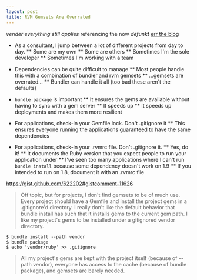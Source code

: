 ```yaml
---
layout: post
title: RVM Gemsets Are Overrated
---
```

_vender everything still applies_
referencing the now _defunkt_ [err the blog](http://errtheblog.com/posts/50-vendor-everything)

* As a consultant, I jump between a lot of different projects from day to day.
** Some are my own
** Some are others
** Sometimes I'm the sole developer
** Sometimes I'm working with a team

* Dependencies can be quite difficult to manage
** Most people handle this with a combination of bundler and rvm gemsets
** ...gemsets are overrated...
** Bundler can handle it all (too bad these aren't the defaults)

* `bundle package` is important
** It ensures the gems are available without having to sync with a gem server
** It speeds up
** It speeds up deployments and makes them more resilient

* For applications, check-in your Gemfile.lock.  Don't .gitignore it
** This ensures everyone running the applications guaranteed to have the same dependencies
* For applications, check-in your .rvmrc file.  Don't .gitignore it.
** Yes, do it!
** It documents the Ruby version that you expect people to run your application under
** I've seen too many applications where I can't run `bundle install` because some dependency doesn't work on 1.9
** If you intended to run on 1.8, document it with an .rvmrc file

https://gist.github.com/622202#gistcomment-11626

> Off topic, but for projects, I don't find gemsets to be of much use. Every
> project should have a Gemfile and install the project gems in a .gitignore'd
> directory. I really don't like the default behavior that bundle install has
> such that it installs gems to the current gem path. I like my project's gems
> to be installed under a gitignored vendor directory.

    $ bundle install --path vendor
    $ bundle package
    $ echo 'vendor/ruby' >> .gitignore

> All my project's gems are kept with the project itself (because of --path
> vendor), everyone has access to the cache (because of bundle package), and
> gemsets are barely needed.
